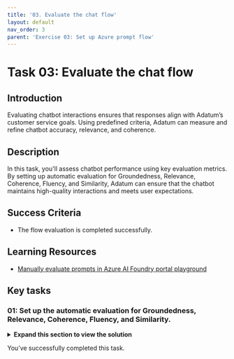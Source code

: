 ```yaml
---
title: '03. Evaluate the chat flow'
layout: default
nav_order: 3
parent: 'Exercise 03: Set up Azure prompt flow'
---
```


# Task 03: Evaluate the chat flow

## Introduction

Evaluating chatbot interactions ensures that responses align with Adatum’s customer service goals. Using predefined criteria, Adatum can measure and refine chatbot accuracy, relevance, and coherence.

## Description

In this task, you'll assess chatbot performance using key evaluation metrics. By setting up automatic evaluation for Groundedness, Relevance, Coherence, Fluency, and Similarity, Adatum can ensure that the chatbot maintains high-quality interactions and meets user expectations.

## Success Criteria

- The flow evaluation is completed successfully.

## Learning Resources

- [Manually evaluate prompts in Azure AI Foundry portal playground](https://learn.microsoft.com/en-us/azure/ai-studio/how-to/evaluate-prompts-playground)

## Key tasks

### 01: Set up the automatic evaluation for Groundedness, Relevance, Coherence, Fluency, and Similarity.

<details markdown="block">
<summary><strong>Expand this section to view the solution</strong></summary>

1. Minimize your browser and open a new file in **Notepad**.

1. Paste in the following content and save the file as **eval.jsonl**:

    ```
    {"query":"Which tent is the most waterproof?","ground_truth":"The Alpine Explorer Tent has the highest rainfly waterproof rating at 3000m","response":"The Alpine Explorer Tent is known for its high waterproof rating of 3000mm.","chat_history":[],"context":"When choosing a tent for harsh weather conditions, it's important to consider waterproof ratings, durability, and materials used in the design."}
    {"query":"Which camping table holds the most weight?","ground_truth":"The Adventure Dining Table has a higher weight capacity than all of the other camping tables mentioned","response":"The Adventure Dining Table holds more weight than others, with a capacity of 200 lbs.","chat_history":[],"context":"A camping table should be chosen based on weight capacity, size, and durability, especially if heavy gear or multiple people will be using it."}
    {"query":"How much do the TrailWalker Hiking Shoes cost?","ground_truth":"The Trailewalker Hiking Shoes are priced at $110","response":"The TrailWalker Hiking Shoes are currently priced at $110.","chat_history":[],"context":"When shopping for hiking shoes, consider the price along with factors like comfort, grip, and durability."}
    {"query":"What is the proper care for TrailWalker hiking shoes?","ground_truth":"After each use, remove any dirt or debris by brushing or wiping the shoes with a damp cloth.","response":"To care for your TrailWalker Hiking Shoes, brush off dirt and wipe them with a damp cloth after each use.","chat_history":[],"context":"Proper care and cleaning of hiking shoes help preserve their lifespan and performance during outdoor adventures."}
    {"query":"What brand is TrailMaster tent?","ground_truth":"OutdoorLiving","response":"The TrailMaster tent is manufactured by OutdoorLiving.","chat_history":[],"context":"When choosing a tent, it's important to know the brand and its reputation for durability and performance in different weather conditions."}
    {"query":"How do I carry the TrailMaster tent around?","ground_truth":"Carry bag included for convenient storage and transportation","response":"The TrailMaster tent comes with a carry bag for easy storage and transport.","chat_history":[],"context":"Having a convenient carry bag for a tent is crucial for transporting and storing it without taking up too much space."}
    {"query":"What is the floor area for Floor Area?","ground_truth":"80 square feet","response":"The floor area of the tent is 80 square feet.","chat_history":[],"context":"The floor area of a tent plays a critical role in how many people and gear it can comfortably accommodate."}
    {"query":"What is the material for TrailBlaze Hiking Pants?","ground_truth":"Made of high-quality nylon fabric","response":"TrailBlaze Hiking Pants are made from durable nylon fabric.","chat_history":[],"context":"The material used in hiking pants should be lightweight, durable, and breathable to ensure comfort on long treks."}
    {"query":"What color does TrailBlaze Hiking Pants come in?","ground_truth":"Khaki","response":"TrailBlaze Hiking Pants are available in khaki color.","chat_history":[],"context":"Hiking pants are often available in neutral colors such as khaki, which blend well with outdoor environments and provide versatility."}
    {"query":"Can the warranty for TrailBlaze pants be transferred?","ground_truth":"The warranty is non-transferable and applies only to the original purchaser of the TrailBlaze Hiking Pants. It is valid only when the product is purchased from an authorized retailer.","response":"No, the warranty for TrailBlaze pants cannot be transferred. It only applies to the original purchaser.","chat_history":[],"context":"Warranties for outdoor gear often have specific terms, including non-transferability, to ensure protection for the original buyer."}
    {"query":"How long are the TrailBlaze pants under warranty for?","ground_truth":"The TrailBlaze Hiking Pants are backed by a 1-year limited warranty from the date of purchase.","response":"The warranty for TrailBlaze Hiking Pants lasts for 1 year from the date of purchase.","chat_history":[],"context":"Outdoor gear typically comes with a limited warranty to ensure quality and address any manufacturing defects within a certain time frame."}
    {"query":"What is the material for PowerBurner Camping Stove?","ground_truth":"Stainless Steel","response":"The PowerBurner Camping Stove is made from stainless steel.","chat_history":[],"context":"Camping stoves are often made from durable materials like stainless steel to withstand outdoor conditions and extended use."}
    {"query":"Is France in Europe?","ground_truth":"Sorry, I can only handle queries related to outdoor/camping gear and equipment.","response":"I'm afraid I can only answer questions related to outdoor gear and equipment.","chat_history":[],"context":"This model is designed to assist with questions about camping gear, tents, hiking shoes, and similar outdoor products."}
    ```

1. Return to the **chatflow1** page, select **Evaluate**,then select **Automated evaluation**.

    ![jd9ditm5.jpg](../media/jd9ditm5.jpg)

1. On the **Basic information** tab, set the **Evaluation name** to **eval1** , then select **Next**.

1. On the **Configure test data** tab, select **+ Add your dataset**.

1. Select **Upload file**, then select the **eval.jsonl** file.

1. Once the data loads, ensure the **chat_history** value is set to **${data.chat_history}** and the **query** value is set to **${data.query}**, then select **Next**.

    ![dbe6ai26.jpg](../media/dbe6ai26.jpg)

1. On the **Select metrics** tab, select the checkboxes for **Groundedness**, **Relevance**, **Coherence**, **Fluency**, and **Similarity**.

1. Select your connection from the **Connection** dropdown menu. The **gpt-4o-mini** model should be automatically selected.

    ![t8boqae7.jpg](../media/t8boqae7.jpg)

1. Scroll to the bottom of the page and  ensure the data mapping is correct, then select **Next**:

    ![vkklefre.jpg](../media/vkklefre.jpg)

1. Select **Submit** and wait for the evaluation to finish.

    {: .important }
    > Once the evaluation is finished, you'll see scores for the metrics that were selected. These scores are based on the chat flow's response to the test data. You can move through the evaluation to see more detailed information on the metric scores and the reasoning behind those scores.
    
    ![9dyabizf.jpg](../media/9dyabizf.jpg)

</details>

You’ve successfully completed this task.

